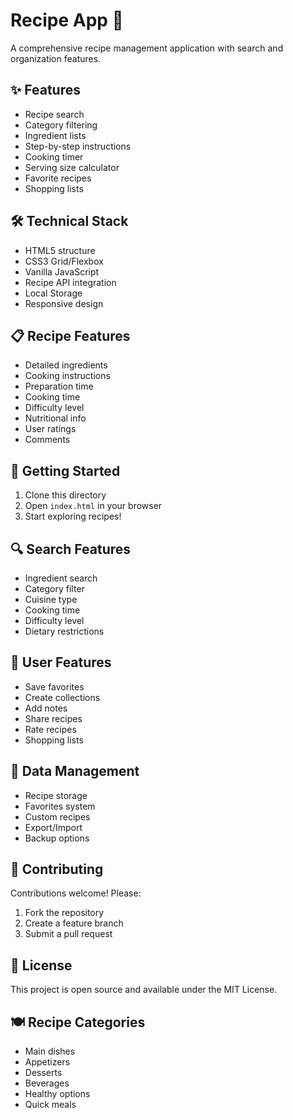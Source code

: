 # Recipe App 🍳

A comprehensive recipe management application with search and organization features.

## ✨ Features

- Recipe search
- Category filtering
- Ingredient lists
- Step-by-step instructions
- Cooking timer
- Serving size calculator
- Favorite recipes
- Shopping lists

## 🛠️ Technical Stack

- HTML5 structure
- CSS3 Grid/Flexbox
- Vanilla JavaScript
- Recipe API integration
- Local Storage
- Responsive design

## 📋 Recipe Features

- Detailed ingredients
- Cooking instructions
- Preparation time
- Cooking time
- Difficulty level
- Nutritional info
- User ratings
- Comments

## 🚀 Getting Started

1. Clone this directory
2. Open `index.html` in your browser
3. Start exploring recipes!

## 🔍 Search Features

- Ingredient search
- Category filter
- Cuisine type
- Cooking time
- Difficulty level
- Dietary restrictions

## 📱 User Features

- Save favorites
- Create collections
- Add notes
- Share recipes
- Rate recipes
- Shopping lists

## 💾 Data Management

- Recipe storage
- Favorites system
- Custom recipes
- Export/Import
- Backup options

## 🤝 Contributing

Contributions welcome! Please:
1. Fork the repository
2. Create a feature branch
3. Submit a pull request

## 📝 License

This project is open source and available under the MIT License.

## 🍽️ Recipe Categories

- Main dishes
- Appetizers
- Desserts
- Beverages
- Healthy options
- Quick meals

